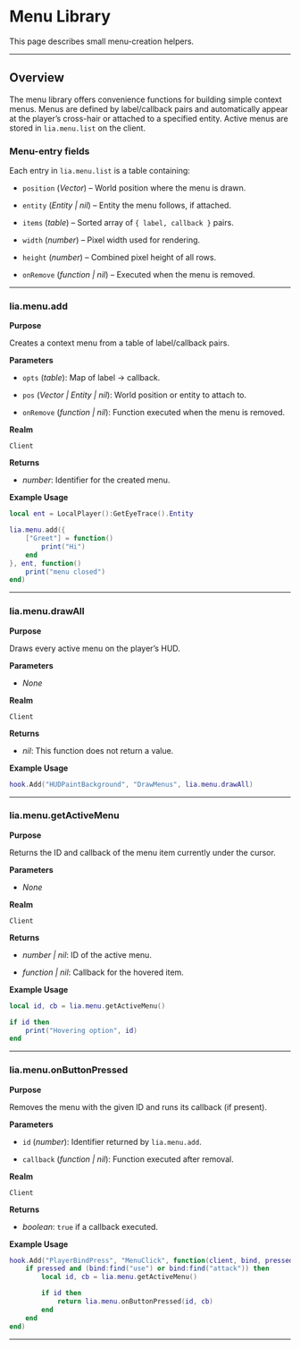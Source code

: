 # Menu Library

This page describes small menu-creation helpers.

---

## Overview

The menu library offers convenience functions for building simple context menus. Menus are defined by label/callback pairs and automatically appear at the player’s cross-hair or attached to a specified entity. Active menus are stored in `lia.menu.list` on the client.

### Menu-entry fields

Each entry in `lia.menu.list` is a table containing:

* `position` (*Vector*) – World position where the menu is drawn.

* `entity` (*Entity | nil*) – Entity the menu follows, if attached.

* `items` (*table*) – Sorted array of `{ label, callback }` pairs.

* `width` (*number*) – Pixel width used for rendering.

* `height` (*number*) – Combined pixel height of all rows.

* `onRemove` (*function | nil*) – Executed when the menu is removed.

---

### lia.menu.add

**Purpose**

Creates a context menu from a table of label/callback pairs.

**Parameters**

* `opts` (*table*): Map of label → callback.

* `pos` (*Vector | Entity | nil*): World position or entity to attach to.

* `onRemove` (*function | nil*): Function executed when the menu is removed.

**Realm**

`Client`

**Returns**

* *number*: Identifier for the created menu.

**Example Usage**

```lua
local ent = LocalPlayer():GetEyeTrace().Entity

lia.menu.add({
    ["Greet"] = function()
        print("Hi")
    end
}, ent, function()
    print("menu closed")
end)
```

---

### lia.menu.drawAll

**Purpose**

Draws every active menu on the player’s HUD.

**Parameters**

* *None*

**Realm**

`Client`

**Returns**

* *nil*: This function does not return a value.

**Example Usage**

```lua
hook.Add("HUDPaintBackground", "DrawMenus", lia.menu.drawAll)
```

---

### lia.menu.getActiveMenu

**Purpose**

Returns the ID and callback of the menu item currently under the cursor.

**Parameters**

* *None*

**Realm**

`Client`

**Returns**

* *number | nil*: ID of the active menu.

* *function | nil*: Callback for the hovered item.

**Example Usage**

```lua
local id, cb = lia.menu.getActiveMenu()

if id then
    print("Hovering option", id)
end
```

---

### lia.menu.onButtonPressed

**Purpose**

Removes the menu with the given ID and runs its callback (if present).

**Parameters**

* `id` (*number*): Identifier returned by `lia.menu.add`.

* `callback` (*function | nil*): Function executed after removal.

**Realm**

`Client`

**Returns**

* *boolean*: `true` if a callback executed.

**Example Usage**

```lua
hook.Add("PlayerBindPress", "MenuClick", function(client, bind, pressed)
    if pressed and (bind:find("use") or bind:find("attack")) then
        local id, cb = lia.menu.getActiveMenu()

        if id then
            return lia.menu.onButtonPressed(id, cb)
        end
    end
end)
```

---
